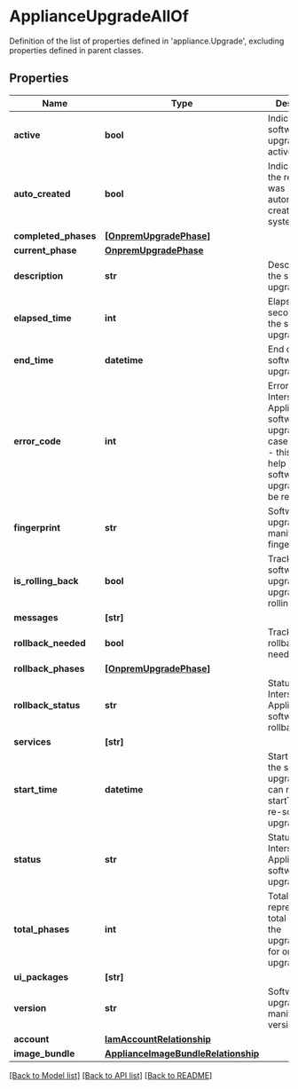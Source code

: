 # ApplianceUpgradeAllOf

Definition of the list of properties defined in 'appliance.Upgrade', excluding properties defined in parent classes.
## Properties
Name | Type | Description | Notes
------------ | ------------- | ------------- | -------------
**active** | **bool** | Indicates if the software upgrade is active or not. | [optional] [readonly] 
**auto_created** | **bool** | Indicates that the request was automatically created by the system. | [optional] [readonly] 
**completed_phases** | [**[OnpremUpgradePhase]**](OnpremUpgradePhase.md) |  | [optional] 
**current_phase** | [**OnpremUpgradePhase**](OnpremUpgradePhase.md) |  | [optional] 
**description** | **str** | Description of the software upgrade. | [optional] [readonly] 
**elapsed_time** | **int** | Elapsed time in seconds during the software upgrade. | [optional] [readonly] 
**end_time** | **datetime** | End date of the software upgrade. | [optional] [readonly] 
**error_code** | **int** | Error code for Intersight Appliance&#39;s software upgrade. In case of failure - this code will help decide if software upgrade can be retried. | [optional] [readonly] 
**fingerprint** | **str** | Software upgrade manifest&#39;s fingerprint. | [optional] [readonly] 
**is_rolling_back** | **bool** | Track if software upgrade is upgrading or rolling back. | [optional] [readonly] 
**messages** | **[str]** |  | [optional] 
**rollback_needed** | **bool** | Track if rollback is needed. | [optional] 
**rollback_phases** | [**[OnpremUpgradePhase]**](OnpremUpgradePhase.md) |  | [optional] 
**rollback_status** | **str** | Status of the Intersight Appliance&#39;s software rollback status. | [optional] [readonly] 
**services** | **[str]** |  | [optional] 
**start_time** | **datetime** | Start date of the software upgrade. UI can modify startTime to re-schedule an upgrade. | [optional] 
**status** | **str** | Status of the Intersight Appliance&#39;s software upgrade. | [optional] [readonly] 
**total_phases** | **int** | TotalPhase represents the total number of the upgradePhases for one upgrade. | [optional] [readonly] 
**ui_packages** | **[str]** |  | [optional] 
**version** | **str** | Software upgrade manifest&#39;s version. | [optional] [readonly] 
**account** | [**IamAccountRelationship**](IamAccountRelationship.md) |  | [optional] 
**image_bundle** | [**ApplianceImageBundleRelationship**](ApplianceImageBundleRelationship.md) |  | [optional] 

[[Back to Model list]](../README.md#documentation-for-models) [[Back to API list]](../README.md#documentation-for-api-endpoints) [[Back to README]](../README.md)


